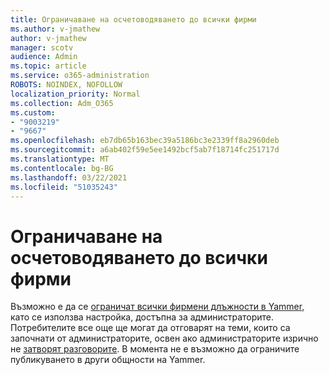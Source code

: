 ```yaml
---
title: Ограничаване на осчетоводяването до всички фирми
ms.author: v-jmathew
author: v-jmathew
manager: scotv
audience: Admin
ms.topic: article
ms.service: o365-administration
ROBOTS: NOINDEX, NOFOLLOW
localization_priority: Normal
ms.collection: Adm_O365
ms.custom:
- "9003219"
- "9667"
ms.openlocfilehash: eb7db65b163bec39a5186bc3e2339ff8a2960deb
ms.sourcegitcommit: a6ab402f59e5ee1492bcf5ab7f18714fc251717d
ms.translationtype: MT
ms.contentlocale: bg-BG
ms.lasthandoff: 03/22/2021
ms.locfileid: "51035243"
---
```

# <a name="restrict-posting-to-all-company"></a>Ограничаване на осчетоводяването до всички фирми

Възможно е да се [ограничат всички фирмени длъжности в Yammer,](https://support.microsoft.com/office/restrict-all-company-posts-in-yammer-3219d2ae-db15-4c9f-9dd2-28559ae39a97) като се използва настройка, достъпна за администраторите. Потребителите все още ще могат да отговарят на теми, които са започнати от администраторите, освен ако администраторите изрично не [затворят разговорите](https://support.microsoft.com/office/pin-close-and-report-conversations-in-yammer-62a5fbc2-ff1b-4418-9334-d2b4b17062cb). В момента не е възможно да ограничите публикуването в други общности на Yammer.
